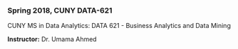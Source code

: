 ### Spring 2018, CUNY DATA-621
 
CUNY MS in Data Analytics: DATA 621 - Business Analytics and Data Mining 

__Instructor:__  Dr. Umama Ahmed